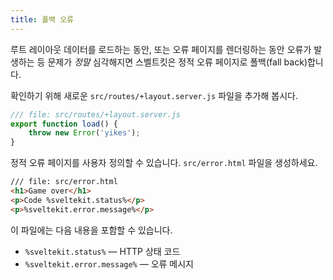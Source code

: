```yaml
---
title: 폴백 오류
---
```


루트 레이아웃 데이터를 로드하는 동안, 또는 오류 페이지를 렌더링하는 동안 오류가 발생하는 등 문제가 _정말_ 심각해지면 스벨트킷은 정적 오류 페이지로 폴백(fall back)합니다.

확인하기 위해 새로운 `src/routes/+layout.server.js` 파일을 추가해 봅시다.

```js
/// file: src/routes/+layout.server.js
export function load() {
	throw new Error('yikes');
}
```

정적 오류 페이지를 사용자 정의할 수 있습니다. `src/error.html` 파일을 생성하세요.

```html
/// file: src/error.html
<h1>Game over</h1>
<p>Code %sveltekit.status%</p>
<p>%sveltekit.error.message%</p>
```

이 파일에는 다음 내용을 포함할 수 있습니다.

- `%sveltekit.status%` — HTTP 상태 코드
- `%sveltekit.error.message%` — 오류 메시지
